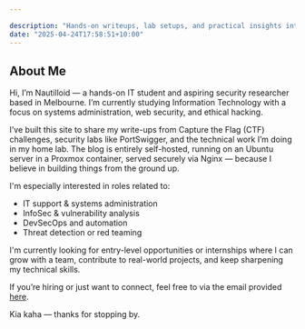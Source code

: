 ```yaml
---

description: "Hands-on writeups, lab setups, and practical insights into hacking tools, CTF challenges, and security research—built for learners and tinkerers."
date: "2025-04-24T17:58:51+10:00"
---
```



## About Me

Hi, I’m Nautilloid — a hands-on IT student and aspiring security researcher based in Melbourne. I’m currently studying Information Technology with a focus on systems administration, web security, and ethical hacking.

I’ve built this site to share my write-ups from Capture the Flag (CTF) challenges, security labs like PortSwigger, and the technical work I’m doing in my home lab. The blog is entirely self-hosted, running on an Ubuntu server in a Proxmox container, served securely via Nginx — because I believe in building things from the ground up.

I'm especially interested in roles related to:
- IT support & systems administration
- InfoSec & vulnerability analysis
- DevSecOps and automation
- Threat detection or red teaming

I'm currently looking for entry-level opportunities or internships where I can grow with a team, contribute to real-world projects, and keep sharpening my technical skills.

If you’re hiring or just want to connect, feel free to via the email provided [here](blog-cv.pdf).

Kia kaha — thanks for stopping by.
